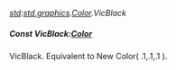 _[std](../../modules/std/std-module.md):[std.graphics](../../modules/std/std-graphics.md).[Color](../../modules/std/std-graphics-color.md).VicBlack_
##### Const VicBlack:[Color](../../modules/std/std-graphics-color.md)
VicBlack. Equivalent to New Color( .1,.1,.1 ).
